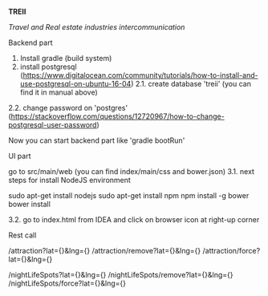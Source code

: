 **TREII**

*Travel and Real estate industries intercommunication*

Backend part

1. Install gradle (build system)
2. install postgresql (https://www.digitalocean.com/community/tutorials/how-to-install-and-use-postgresql-on-ubuntu-16-04)
2.1. create database 'treii' (you can find it in manual above)

2.2. change password on 'postgres' (https://stackoverflow.com/questions/12720967/how-to-change-postgresql-user-password)

Now you can start backend part like 'gradle bootRun'

UI part

go to src/main/web (you can find index/main/css and bower.json)
3.1. next steps for install NodeJS environment

sudo apt-get install nodejs
sudo apt-get install npm
npm install -g bower
bower install

3.2. go to index.html from IDEA and click on browser icon at right-up corner

Rest call

/attraction?lat={}&lng={}
/attraction/remove?lat={}&lng={}
/attraction/force?lat={}&lng={}

/nightLifeSpots?lat={}&lng={}
/nightLifeSpots/remove?lat={}&lng={}
/nightLifeSpots/force?lat={}&lng={}

